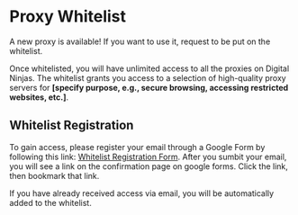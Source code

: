 # Proxy Whitelist

A new proxy is available! If you want to use it, request to be put on the whitelist.

Once whitelisted, you will have unlimited access to all the proxies on Digital Ninjas. The whitelist grants you access to a selection of high-quality proxy servers for **[specify purpose, e.g., secure browsing, accessing restricted websites, etc.]**.

## Whitelist Registration

To gain access, please register your email through a Google Form by following this link: [Whitelist Registration Form](https://forms.gle/HaaVFmsASG1yXQEg6). After you sumbit your email, you will see a link on the confirmation page on google forms. Click the link, then bookmark that link.

If you have already received access via email, you will be automatically added to the whitelist.
